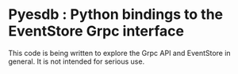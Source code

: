 # Pyesdb : Python bindings to the EventStore Grpc interface

This code is being written to explore the Grpc API and EventStore in general.  It is not intended for serious
use.
